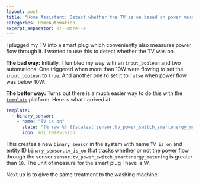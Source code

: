 ```yaml
---
layout: post
title: "Home Assistant: Detect whether the TV is on based on power measure of a smart plug"
categories: HomeAutomation
excerpt_separator: <!--more-->
---
```


I plugged my TV into a smart plug which conveniently also measures power flow
through it. I wanted to use this to detect whether the TV was on.

<!--more-->

**The bad way:** Initially, I fumbled my way with an `input_boolean` and two
automations: One triggered when more than 10W were flowing to set the
`input_boolean` to `true`. And another one to set it to `false` when power flow
was below 10W.

**The better way:** Turns out there is a much easier way to do this with the
[`template`][template] platform. Here is what I arrived at:

```yaml
template:
  - binary_sensor:
    - name: "TV is on"
      state: "{% raw %} {{states('sensor.tv_power_switch_smartenergy_metering')|float >10}} {% endraw %}"
      icon: mdi:television
```

This creates a new `binary_sensor` in the system with name `TV is on` and entity
ID `binary_sensor.tv_is_on` that tracks whether or not the power flow through
the sensor `sensor.tv_power_switch_smartenergy_metering` is greater than `10`.
The unit of measure for the smart plug I have is W.

Next up is to give the same treatment to the washing machine.

[template]: https://www.home-assistant.io/integrations/template/
